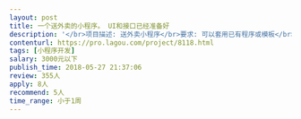 ```yaml
---                
layout: post       
title: 一个送外卖的小程序。 UI和接口已经准备好           
description: '</br>项目描述: 送外卖小程序</br>要求: 可以套用已有程序或模板</br>人员要求: 白天可以沟通</br>周期: 一周时间</br>其它:帮忙部署</br>'     
contenturl: https://pro.lagou.com/project/8118.html      
tags: [小程序开发]            
salary: 3000元以下          
publish_time: 2018-05-27 21:37:06         
review: 355人                   
apply: 8人                   
recommend: 5人                   
time_range: 小于1周              
---                 
```

